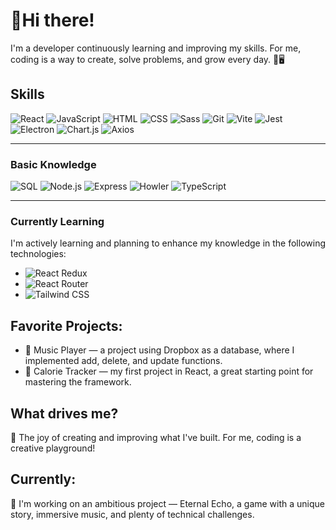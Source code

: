 # 👋Hi there! 
I'm a developer continuously learning and improving my skills. For me, coding is a way to create, solve problems, and grow every day. 🚀🖥️

## Skills
![React](https://img.shields.io/badge/React-20232A?style=flat&logo=react&logoColor=61DAFB)
![JavaScript](https://img.shields.io/badge/JavaScript-F7DF1E?style=flat&logo=javascript&logoColor=black)
![HTML](https://img.shields.io/badge/HTML5-E34F26?style=flat&logo=html5&logoColor=white)
![CSS](https://img.shields.io/badge/CSS3-1572B6?style=flat&logo=css3&logoColor=white)
![Sass](https://img.shields.io/badge/Sass-CC6699?style=flat&logo=sass&logoColor=white)
![Git](https://img.shields.io/badge/Git-F05032?style=flat&logo=git&logoColor=white)
![Vite](https://img.shields.io/badge/Vite-646CFF?style=flat&logo=vite&logoColor=white)
![Jest](https://img.shields.io/badge/Jest-C21325?style=flat&logo=jest&logoColor=white)
![Electron](https://img.shields.io/badge/Electron-2C2E3B?style=flat&logo=electron&logoColor=9FEAF9)
![Chart.js](https://img.shields.io/badge/Chart.js-FF6384?style=flat&logo=chartdotjs&logoColor=white)
![Axios](https://img.shields.io/badge/Axios-5A29E4?style=flat&logo=&logoColor=white)

---

### Basic Knowledge
![SQL](https://img.shields.io/badge/SQL-4479A1?style=flat&logo=mysql&logoColor=white)
![Node.js](https://img.shields.io/badge/Node.js-339933?style=flat&logo=nodedotjs&logoColor=white)
![Express](https://img.shields.io/badge/Express-000000?style=flat&logo=express&logoColor=white)
![Howler](https://img.shields.io/badge/Howler.js-20232A?style=flat&logo=&logoColor=white)
![TypeScript](https://img.shields.io/badge/TypeScript-3178C6?style=flat&logo=typescript&logoColor=white)

---

### Currently Learning
I'm actively learning and planning to enhance my knowledge in the following technologies:

- ![React Redux](https://img.shields.io/badge/Redux-764ABC?style=flat&logo=redux&logoColor=white)
- ![React Router](https://img.shields.io/badge/React%20Router-CA4245?style=flat&logo=reactrouter&logoColor=white)
- ![Tailwind CSS](https://img.shields.io/badge/TailwindCSS-38B2AC?style=flat&logo=tailwindcss&logoColor=white)


## Favorite Projects:
- 🎵 Music Player — a project using Dropbox as a database, where I implemented add, delete, and update functions.
- 🍴 Calorie Tracker — my first project in React, a great starting point for mastering the framework.

## What drives me?
🌟 The joy of creating and improving what I've built. For me, coding is a creative playground!

## Currently:
🔮 I'm working on an ambitious project — Eternal Echo, a game with a unique story, immersive music, and plenty of technical challenges.
